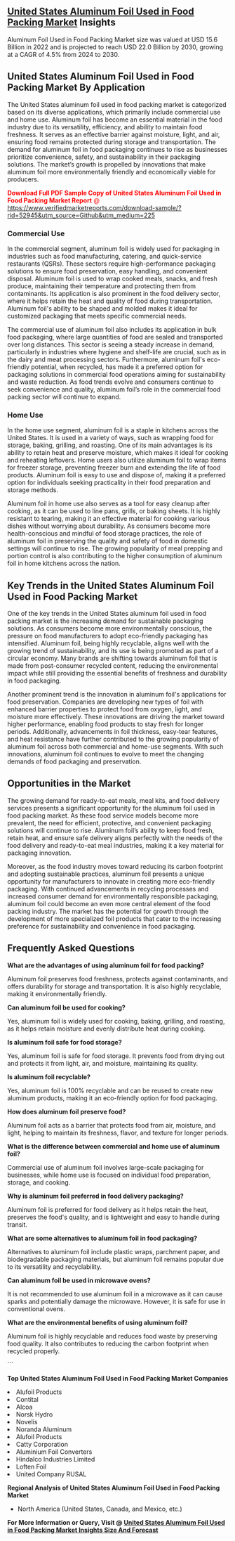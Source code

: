 <h2><a href="https://www.verifiedmarketreports.com/download-sample/?rid=52945&amp;utm_source=Github&amp;utm_medium=225" target="_blank">United States Aluminum Foil Used in Food Packing Market</a> Insights</h2><p>Aluminum Foil Used in Food Packing Market size was valued at USD 15.6 Billion in 2022 and is projected to reach USD 22.0 Billion by 2030, growing at a CAGR of 4.5% from 2024 to 2030.</p><p> <h2>United States Aluminum Foil Used in Food Packing Market By Application</h2> <p>The United States aluminum foil used in food packing market is categorized based on its diverse applications, which primarily include commercial use and home use. Aluminum foil has become an essential material in the food industry due to its versatility, efficiency, and ability to maintain food freshness. It serves as an effective barrier against moisture, light, and air, ensuring food remains protected during storage and transportation. The demand for aluminum foil in food packaging continues to rise as businesses prioritize convenience, safety, and sustainability in their packaging solutions. The market’s growth is propelled by innovations that make aluminum foil more environmentally friendly and economically viable for producers.</p> <p><p><span class=""><span style="color: #ff0000;"><strong>Download Full PDF Sample Copy of United States Aluminum Foil Used in Food Packing Market Report</strong> @ </span><a href="https://www.verifiedmarketreports.com/download-sample/?rid=52945&amp;utm_source=Github&amp;utm_medium=225" target="_blank">https://www.verifiedmarketreports.com/download-sample/?rid=52945&amp;utm_source=Github&amp;utm_medium=225</a></span></p></p> <h3>Commercial Use</h3> <p>In the commercial segment, aluminum foil is widely used for packaging in industries such as food manufacturing, catering, and quick-service restaurants (QSRs). These sectors require high-performance packaging solutions to ensure food preservation, easy handling, and convenient disposal. Aluminum foil is used to wrap cooked meals, snacks, and fresh produce, maintaining their temperature and protecting them from contaminants. Its application is also prominent in the food delivery sector, where it helps retain the heat and quality of food during transportation. Aluminum foil's ability to be shaped and molded makes it ideal for customized packaging that meets specific commercial needs.</p> <p>The commercial use of aluminum foil also includes its application in bulk food packaging, where large quantities of food are sealed and transported over long distances. This sector is seeing a steady increase in demand, particularly in industries where hygiene and shelf-life are crucial, such as in the dairy and meat processing sectors. Furthermore, aluminum foil's eco-friendly potential, when recycled, has made it a preferred option for packaging solutions in commercial food operations aiming for sustainability and waste reduction. As food trends evolve and consumers continue to seek convenience and quality, aluminum foil’s role in the commercial food packing sector will continue to expand.</p> <h3>Home Use</h3> <p>In the home use segment, aluminum foil is a staple in kitchens across the United States. It is used in a variety of ways, such as wrapping food for storage, baking, grilling, and roasting. One of its main advantages is its ability to retain heat and preserve moisture, which makes it ideal for cooking and reheating leftovers. Home users also utilize aluminum foil to wrap items for freezer storage, preventing freezer burn and extending the life of food products. Aluminum foil is easy to use and dispose of, making it a preferred option for individuals seeking practicality in their food preparation and storage methods.</p> <p>Aluminum foil in home use also serves as a tool for easy cleanup after cooking, as it can be used to line pans, grills, or baking sheets. It is highly resistant to tearing, making it an effective material for cooking various dishes without worrying about durability. As consumers become more health-conscious and mindful of food storage practices, the role of aluminum foil in preserving the quality and safety of food in domestic settings will continue to rise. The growing popularity of meal prepping and portion control is also contributing to the higher consumption of aluminum foil in home kitchens across the nation.</p> <h2>Key Trends in the United States Aluminum Foil Used in Food Packing Market</h2> <p>One of the key trends in the United States aluminum foil used in food packing market is the increasing demand for sustainable packaging solutions. As consumers become more environmentally conscious, the pressure on food manufacturers to adopt eco-friendly packaging has intensified. Aluminum foil, being highly recyclable, aligns well with the growing trend of sustainability, and its use is being promoted as part of a circular economy. Many brands are shifting towards aluminum foil that is made from post-consumer recycled content, reducing the environmental impact while still providing the essential benefits of freshness and durability in food packaging.</p> <p>Another prominent trend is the innovation in aluminum foil's applications for food preservation. Companies are developing new types of foil with enhanced barrier properties to protect food from oxygen, light, and moisture more effectively. These innovations are driving the market toward higher performance, enabling food products to stay fresh for longer periods. Additionally, advancements in foil thickness, easy-tear features, and heat resistance have further contributed to the growing popularity of aluminum foil across both commercial and home-use segments. With such innovations, aluminum foil continues to evolve to meet the changing demands of food packaging and preservation.</p> <h2>Opportunities in the Market</h2> <p>The growing demand for ready-to-eat meals, meal kits, and food delivery services presents a significant opportunity for the aluminum foil used in food packing market. As these food service models become more prevalent, the need for efficient, protective, and convenient packaging solutions will continue to rise. Aluminum foil’s ability to keep food fresh, retain heat, and ensure safe delivery aligns perfectly with the needs of the food delivery and ready-to-eat meal industries, making it a key material for packaging innovation.</p> <p>Moreover, as the food industry moves toward reducing its carbon footprint and adopting sustainable practices, aluminum foil presents a unique opportunity for manufacturers to innovate in creating more eco-friendly packaging. With continued advancements in recycling processes and increased consumer demand for environmentally responsible packaging, aluminum foil could become an even more central element of the food packing industry. The market has the potential for growth through the development of more specialized foil products that cater to the increasing preference for sustainability and convenience in food packaging.</p> <h2>Frequently Asked Questions</h2> <p><b>What are the advantages of using aluminum foil for food packing?</b></p> <p>Aluminum foil preserves food freshness, protects against contaminants, and offers durability for storage and transportation. It is also highly recyclable, making it environmentally friendly.</p> <p><b>Can aluminum foil be used for cooking?</b></p> <p>Yes, aluminum foil is widely used for cooking, baking, grilling, and roasting, as it helps retain moisture and evenly distribute heat during cooking.</p> <p><b>Is aluminum foil safe for food storage?</b></p> <p>Yes, aluminum foil is safe for food storage. It prevents food from drying out and protects it from light, air, and moisture, maintaining its quality.</p> <p><b>Is aluminum foil recyclable?</b></p> <p>Yes, aluminum foil is 100% recyclable and can be reused to create new aluminum products, making it an eco-friendly option for food packaging.</p> <p><b>How does aluminum foil preserve food?</b></p> <p>Aluminum foil acts as a barrier that protects food from air, moisture, and light, helping to maintain its freshness, flavor, and texture for longer periods.</p> <p><b>What is the difference between commercial and home use of aluminum foil?</b></p> <p>Commercial use of aluminum foil involves large-scale packaging for businesses, while home use is focused on individual food preparation, storage, and cooking.</p> <p><b>Why is aluminum foil preferred in food delivery packaging?</b></p> <p>Aluminum foil is preferred for food delivery as it helps retain the heat, preserves the food's quality, and is lightweight and easy to handle during transit.</p> <p><b>What are some alternatives to aluminum foil in food packaging?</b></p> <p>Alternatives to aluminum foil include plastic wraps, parchment paper, and biodegradable packaging materials, but aluminum foil remains popular due to its versatility and recyclability.</p> <p><b>Can aluminum foil be used in microwave ovens?</b></p> <p>It is not recommended to use aluminum foil in a microwave as it can cause sparks and potentially damage the microwave. However, it is safe for use in conventional ovens.</p> <p><b>What are the environmental benefits of using aluminum foil?</b></p> <p>Aluminum foil is highly recyclable and reduces food waste by preserving food quality. It also contributes to reducing the carbon footprint when recycled properly.</p> ```</p><p><strong>Top United States Aluminum Foil Used in Food Packing Market Companies</strong></p><div data-test-id=""><p><li>Alufoil Products</li><li> Contital</li><li> Alcoa</li><li> Norsk Hydro</li><li> Novelis</li><li> Noranda Aluminum</li><li> Alufoil Products</li><li> Catty Corporation</li><li> Aluminium Foil Converters</li><li> Hindalco Industries Limited</li><li> Loften Foil</li><li> United Company RUSAL</li></p><div><strong>Regional Analysis of&nbsp;United States Aluminum Foil Used in Food Packing Market</strong></div><ul><li dir="ltr"><p dir="ltr">North America&nbsp;(United States, Canada, and Mexico, etc.)</p></li></ul><p><strong>For More Information or Query, Visit @&nbsp;</strong><strong><a href="https://www.verifiedmarketreports.com/product/global-aluminum-foil-used-in-food-packing-market-2019-by-manufacturers-regions-type-and-application-forecast-to-2024/?utm_source=Github&amp;utm_medium=225" target="_blank">United States Aluminum Foil Used in Food Packing Market Insights Size And Forecast</a></strong></p></div>
